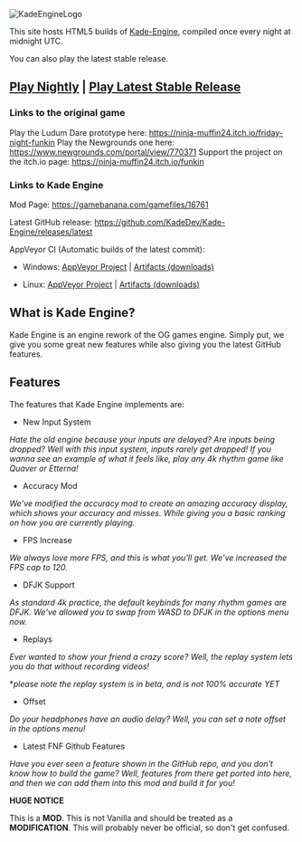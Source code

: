 ![KadeEngineLogo](https://user-images.githubusercontent.com/26305836/110529589-4b4eb600-80ce-11eb-9c44-e899118b0bf0.png)

This site hosts HTML5 builds of [Kade-Engine](https://github.com/KadeDev/Kade-Engine), compiled once every night at midnight UTC.

You can also play the latest stable release.

## [Play Nightly](nightly/) | [Play Latest Stable Release](stable/)

### Links to the original game
Play the Ludum Dare prototype here: https://ninja-muffin24.itch.io/friday-night-funkin
Play the Newgrounds one here: https://www.newgrounds.com/portal/view/770371
Support the project on the itch.io page: https://ninja-muffin24.itch.io/funkin

### Links to Kade Engine
Mod Page: https://gamebanana.com/gamefiles/16761

Latest GitHub release: https://github.com/KadeDev/Kade-Engine/releases/latest

AppVeyor CI (Automatic builds of the latest commit):
- Windows: [AppVeyor Project](https://ci.appveyor.com/project/KadeDev/kade-engine-windows) | [Artifacts (downloads)](https://ci.appveyor.com/project/KadeDev/kade-engine-windows/build/artifacts)

- Linux: [AppVeyor Project](https://ci.appveyor.com/project/KadeDev/kade-engine-linux) | [Artifacts (downloads)](https://ci.appveyor.com/project/KadeDev/kade-engine-linux/build/artifacts)
	
## What is Kade Engine?

Kade Engine is an engine rework of the OG games engine. Simply put, we give you some great new features while also giving you the latest GitHub features.

## Features

The features that Kade Engine implements are:
- New Input System

*Hate the old engine because your inputs are delayed? Are inputs being dropped? Well with this input system, inputs rarely get dropped! If you wanna see an example of what it feels like, play any 4k rhythm game like Quaver or Etterna!*

- Accuracy Mod

*We've modified the accuracy mod to create an amazing accuracy display, which shows your accuracy and misses. While giving you a basic ranking on how you are currently playing.*

- FPS Increase

*We always love more FPS, and this is what you'll get. We've increased the FPS cap to 120.*

- DFJK Support

*As standard 4k practice, the default keybinds for many rhythm games are DFJK. We've allowed you to swap from WASD to DFJK in the options menu now.*

- Replays

*Ever wanted to show your friend a crazy score? Well, the replay system lets you do that without recording videos!*

**please note the replay system is in beta, and is not 100% accurate YET*

- Offset

*Do your headphones have an audio delay? Well, you can set a note offset in the options menu!*

- Latest FNF Github Features

*Have you ever seen a feature shown in the GitHub repo, and you don't know how to build the game? Well, features from there get ported into here, and then we can add them into this mod and build it for you!*

**HUGE NOTICE**

This is a **MOD**. This is not Vanilla and should be treated as a **MODIFICATION**. This will probably never be official, so don't get confused.
